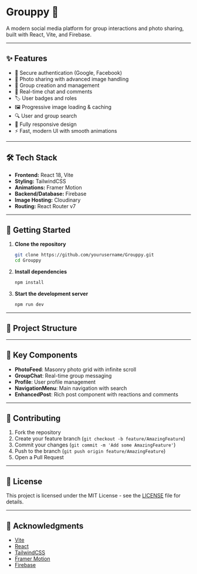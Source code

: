 # Grouppy 📸

A modern social media platform for group interactions and photo sharing, built with React, Vite, and Firebase.

---

## ✨ Features

- 🔐 Secure authentication (Google, Facebook)
- 📸 Photo sharing with advanced image handling
- 👥 Group creation and management
- 💬 Real-time chat and comments
- 🏷️ User badges and roles
- 🖼️ Progressive image loading & caching
- 🔍 User and group search
- 📱 Fully responsive design
- ⚡ Fast, modern UI with smooth animations

---

## 🛠️ Tech Stack

- **Frontend:** React 18, Vite
- **Styling:** TailwindCSS
- **Animations:** Framer Motion
- **Backend/Database:** Firebase
- **Image Hosting:** Cloudinary
- **Routing:** React Router v7

---

## 🚀 Getting Started

1. **Clone the repository**
    ```bash
    git clone https://github.com/yourusername/Grouppy.git
    cd Grouppy
    ```

2. **Install dependencies**
    ```bash
    npm install
    ```

3. **Start the development server**
    ```bash
    npm run dev
    ```

---

## 📁 Project Structure


---

## 🧩 Key Components

- **PhotoFeed**: Masonry photo grid with infinite scroll
- **GroupChat**: Real-time group messaging
- **Profile**: User profile management
- **NavigationMenu**: Main navigation with search
- **EnhancedPost**: Rich post component with reactions and comments

---

## 📝 Contributing

1. Fork the repository
2. Create your feature branch (`git checkout -b feature/AmazingFeature`)
3. Commit your changes (`git commit -m 'Add some AmazingFeature'`)
4. Push to the branch (`git push origin feature/AmazingFeature`)
5. Open a Pull Request

---

## 📄 License

This project is licensed under the MIT License - see the [LICENSE](LICENSE) file for details.

---

## 🙏 Acknowledgments

- [Vite](https://vitejs.dev/)
- [React](https://reactjs.org/)
- [TailwindCSS](https://tailwindcss.com/)
- [Framer Motion](https://www.framer.com/motion/)
- [Firebase](https://firebase.google.com/)